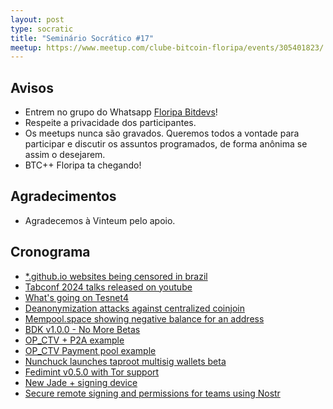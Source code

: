 ```yaml
---
layout: post
type: socratic
title: "Seminário Socrático #17"
meetup: https://www.meetup.com/clube-bitcoin-floripa/events/305401823/
---
```


## Avisos

- Entrem no grupo do Whatsapp [Floripa Bitdevs](https://chat.whatsapp.com/FCQNp71ayTv4U1LNDDowXh)!
- Respeite a privacidade dos participantes.
- Os meetups nunca são gravados. Queremos todos a vontade para participar e discutir os assuntos programados, de forma anônima se assim o desejarem.
- BTC++ Floripa ta chegando!

## Agradecimentos

- Agradecemos à Vinteum pelo apoio.

## Cronograma

* [*.github.io websites being censored in brazil](https://x.com/ayubio/status/1864099635913973834)
* [Tabconf 2024 talks released on youtube](https://www.youtube.com/@tabconf/videos)
* [What's going on Tesnet4](https://blog.dlsouza.lol/bitcoin/testnet/2024/12/02/testnet4.html)
* [Deanonymization attacks against centralized coinjoin](https://bitcoinmagazine.com/technical/wabisabi-deanonymization-vulnerability-disclosed)
* [Mempool.space showing negative balance for an address](https://x.com/0xB10C/status/1869781703646146706)
* [BDK v1.0.0 - No More Betas](https://github.com/bitcoindevkit/bdk/releases/tag/wallet-1.0.0)
* [OP_CTV + P2A example](https://github.com/stutxo/simple_ctv)
* [OP_CTV Payment pool example](https://github.com/stutxo/op_ctv_payment_pool)
* [Nunchuck launches taproot multisig wallets beta](https://www.nobsbitcoin.com/nunchuk-launches-taproot-multisig-wallets-beta-on-mobile/)
* [Fedimint v0.5.0 with Tor support](https://github.com/fedimint/fedimint/releases/tag/v0.5.0)
* [New Jade + signing device](https://www.nobsbitcoin.com/blockstream-launches-jade-plus-signing-device/)
* [Secure remote signing and permissions for teams using Nostr](https://github.com/erskingardner/keycast)
